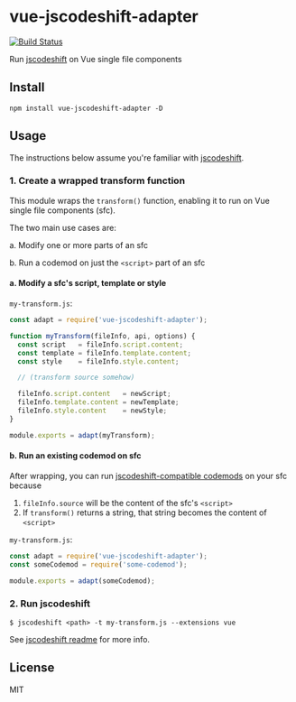 # vue-jscodeshift-adapter

[![Build Status](https://travis-ci.org/psalaets/vue-jscodeshift-adapter.svg?branch=master)](https://travis-ci.org/psalaets/vue-jscodeshift-adapter)

Run [jscodeshift](https://github.com/facebook/jscodeshift) on Vue single file components

## Install

```
npm install vue-jscodeshift-adapter -D
```

## Usage

The instructions below assume you're familiar with [jscodeshift](https://github.com/facebook/jscodeshift).

### 1. Create a wrapped transform function

This module wraps the `transform()` function, enabling it to run on Vue single file components (sfc).

The two main use cases are:

a. Modify one or more parts of an sfc

b. Run a codemod on just the `<script>` part of an sfc

#### a. Modify a sfc's script, template or style

`my-transform.js`:

```js
const adapt = require('vue-jscodeshift-adapter');

function myTransform(fileInfo, api, options) {
  const script   = fileInfo.script.content;
  const template = fileInfo.template.content;
  const style    = fileInfo.style.content;

  // (transform source somehow)

  fileInfo.script.content   = newScript;
  fileInfo.template.content = newTemplate;
  fileInfo.style.content    = newStyle;
}

module.exports = adapt(myTransform);
```

#### b. Run an existing codemod on sfc

After wrapping, you can run [jscodeshift-compatible codemods](https://www.npmjs.com/search?q=codemod%20jscodeshift&page=1&ranking=optimal) on your sfc because

1. `fileInfo.source` will be the content of the sfc's `<script>`
2.  If `transform()` returns a string, that string becomes the content of `<script>`

`my-transform.js`:

```js
const adapt = require('vue-jscodeshift-adapter');
const someCodemod = require('some-codemod');

module.exports = adapt(someCodemod);
```

### 2. Run jscodeshift

```
$ jscodeshift <path> -t my-transform.js --extensions vue
```

See [jscodeshift readme](https://github.com/facebook/jscodeshift#usage-cli) for more info.

## License

MIT